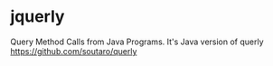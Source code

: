 # jquerly
Query Method Calls from Java Programs.  It's Java version of querly https://github.com/soutaro/querly
